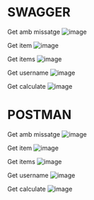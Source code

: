 SWAGGER
============
Get amb missatge
![image](https://github.com/user-attachments/assets/21ef81e7-33cd-485f-ab24-88296bda2b98)

Get item
![image](https://github.com/user-attachments/assets/5fe361ce-42f9-4192-b35d-fc4cec458e18)

Get items
![image](https://github.com/user-attachments/assets/d4b0887c-c5e1-4224-b667-a19cf91d4f04)

Get username
![image](https://github.com/user-attachments/assets/34b1b88e-1a09-448b-9b3d-304f7c6a50db)

Get calculate
![image](https://github.com/user-attachments/assets/0e594c2f-e354-4987-aa2d-d2256e23e000)


POSTMAN
============

Get amb missatge
![image](https://github.com/user-attachments/assets/7095c282-2d18-492e-a80f-0da9ff3af712)

Get item
![image](https://github.com/user-attachments/assets/7b5152da-97a6-4d2d-8022-ed227bb34c4f)

Get items
![image](https://github.com/user-attachments/assets/518cd0b2-6854-4691-9342-4b15e3119c2d)

Get username
![image](https://github.com/user-attachments/assets/3b842781-dc18-45fe-b72f-7bb2d14bdc98)

Get calculate
![image](https://github.com/user-attachments/assets/e2e9f79f-1582-4c0d-aa06-526a4788e792)





